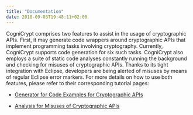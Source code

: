 ```yaml
---
title: "Documentation"
date: 2018-09-03T19:48:11+02:00
---
```


CogniCrypt comprises two features to assist in the usage of cryptographic APIs. First, it may generate code wrappers around cryptographic APIs that implement programming tasks involving cryptography. Currently, CogniCrypt supports code generation for six such tasks. CogniCrypt also employs a suite of static code analyses constantly running the background and checking for misuses of cryptographic APIs. Thanks to its tight integration with Eclipse, developers are being alerted of misuses by means of regular Eclipse error markers. For more details on how to use both features, please refer to their corresponding tutorial pages:



* [Generator for Code Examples for Cryptographic APIs](code-generation)

* [Analysis for Misuses of Cryptographic APIs](code-analysis)

